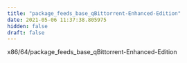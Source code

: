 ```yaml
---
title: "package_feeds_base_qBittorrent-Enhanced-Edition"
date: 2021-05-06 11:37:38.805975
hidden: false
draft: false
---
```


x86/64/package_feeds_base_qBittorrent-Enhanced-Edition

